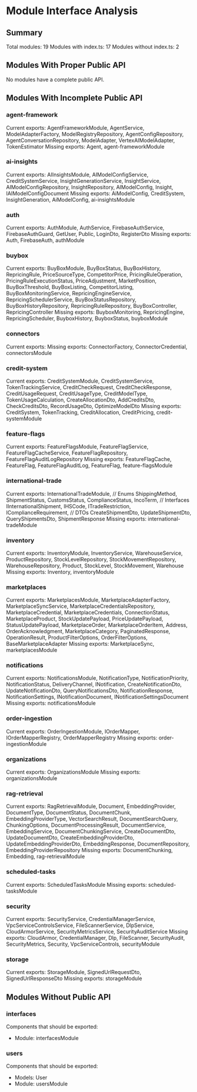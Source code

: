 # Module Interface Analysis

## Summary

Total modules: 19
Modules with index.ts: 17
Modules without index.ts: 2

## Modules With Proper Public API

No modules have a complete public API.

## Modules With Incomplete Public API

### agent-framework
Current exports: AgentFrameworkModule, AgentService, ModelAdapterFactory, ModelRegistryRepository, AgentConfigRepository, AgentConversationRepository, ModelAdapter, VertexAIModelAdapter, TokenEstimator
Missing exports: Agent, agent-frameworkModule

### ai-insights
Current exports: AIInsightsModule, AIModelConfigService, CreditSystemService, InsightGenerationService, InsightService, AIModelConfigRepository, InsightRepository, AIModelConfig, Insight, IAIModelConfigDocument
Missing exports: AiModelConfig, CreditSystem, InsightGeneration, AiModelConfig, ai-insightsModule

### auth
Current exports: AuthModule, AuthService, FirebaseAuthService, FirebaseAuthGuard, GetUser, Public, LoginDto, RegisterDto
Missing exports: Auth, FirebaseAuth, authModule

### buybox
Current exports: BuyBoxModule, BuyBoxStatus, BuyBoxHistory, RepricingRule, PriceSourceType, CompetitorPrice, PricingRuleOperation, PricingRuleExecutionStatus, PriceAdjustment, MarketPosition, BuyBoxThreshold, BuyBoxListing, CompetitorListing, BuyBoxMonitoringService, RepricingEngineService, RepricingSchedulerService, BuyBoxStatusRepository, BuyBoxHistoryRepository, RepricingRuleRepository, BuyBoxController, RepricingController
Missing exports: BuyboxMonitoring, RepricingEngine, RepricingScheduler, BuyboxHistory, BuyboxStatus, buyboxModule

### connectors
Current exports: 
Missing exports: ConnectorFactory, ConnectorCredential, connectorsModule

### credit-system
Current exports: CreditSystemModule, CreditSystemService, TokenTrackingService, CreditCheckRequest, CreditCheckResponse, CreditUsageRequest, CreditUsageType, CreditModelType, TokenUsageCalculation, CreateAllocationDto, AddCreditsDto, CheckCreditsDto, RecordUsageDto, OptimizeModelDto
Missing exports: CreditSystem, TokenTracking, CreditAllocation, CreditPricing, credit-systemModule

### feature-flags
Current exports: FeatureFlagsModule, FeatureFlagService, FeatureFlagCacheService, FeatureFlagRepository, FeatureFlagAuditLogRepository
Missing exports: FeatureFlagCache, FeatureFlag, FeatureFlagAuditLog, FeatureFlag, feature-flagsModule

### international-trade
Current exports: InternationalTradeModule, // Enums
  ShippingMethod, ShipmentStatus, CustomsStatus, ComplianceStatus, IncoTerm, // Interfaces
  IInternationalShipment, IHSCode, ITradeRestriction, IComplianceRequirement, // DTOs
  CreateShipmentDto, UpdateShipmentDto, QueryShipmentsDto, ShipmentResponse
Missing exports: international-tradeModule

### inventory
Current exports: InventoryModule, InventoryService, WarehouseService, ProductRepository, StockLevelRepository, StockMovementRepository, WarehouseRepository, Product, StockLevel, StockMovement, Warehouse
Missing exports: Inventory, inventoryModule

### marketplaces
Current exports: MarketplacesModule, MarketplaceAdapterFactory, MarketplaceSyncService, MarketplaceCredentialsRepository, MarketplaceCredential, MarketplaceCredentials, ConnectionStatus, MarketplaceProduct, StockUpdatePayload, PriceUpdatePayload, StatusUpdatePayload, MarketplaceOrder, MarketplaceOrderItem, Address, OrderAcknowledgment, MarketplaceCategory, PaginatedResponse, OperationResult, ProductFilterOptions, OrderFilterOptions, BaseMarketplaceAdapter
Missing exports: MarketplaceSync, marketplacesModule

### notifications
Current exports: NotificationsModule, NotificationType, NotificationPriority, NotificationStatus, DeliveryChannel, INotification, CreateNotificationDto, UpdateNotificationDto, QueryNotificationsDto, NotificationResponse, NotificationSettings, INotificationDocument, INotificationSettingsDocument
Missing exports: notificationsModule

### order-ingestion
Current exports: OrderIngestionModule, IOrderMapper, IOrderMapperRegistry, OrderMapperRegistry
Missing exports: order-ingestionModule

### organizations
Current exports: OrganizationsModule
Missing exports: organizationsModule

### rag-retrieval
Current exports: RagRetrievalModule, Document, EmbeddingProvider, DocumentType, DocumentStatus, DocumentChunk, EmbeddingProviderType, VectorSearchResult, DocumentSearchQuery, ChunkingOptions, DocumentProcessingResult, DocumentService, EmbeddingService, DocumentChunkingService, CreateDocumentDto, UpdateDocumentDto, CreateEmbeddingProviderDto, UpdateEmbeddingProviderDto, EmbeddingResponse, DocumentRepository, EmbeddingProviderRepository
Missing exports: DocumentChunking, Embedding, rag-retrievalModule

### scheduled-tasks
Current exports: ScheduledTasksModule
Missing exports: scheduled-tasksModule

### security
Current exports: SecurityService, CredentialManagerService, VpcServiceControlsService, FileScannerService, DlpService, CloudArmorService, SecurityMetricsService, SecurityAuditService
Missing exports: CloudArmor, CredentialManager, Dlp, FileScanner, SecurityAudit, SecurityMetrics, Security, VpcServiceControls, securityModule

### storage
Current exports: StorageModule, SignedUrlRequestDto, SignedUrlResponseDto
Missing exports: storageModule

## Modules Without Public API

### interfaces
Components that should be exported:
- Module: interfacesModule

### users
Components that should be exported:
- Models: User
- Module: usersModule


